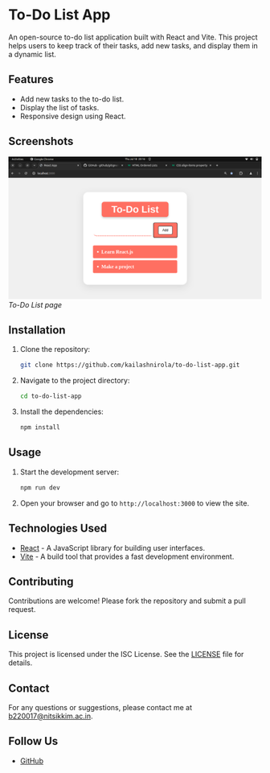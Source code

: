 # To-Do List App

An open-source to-do list application built with React and Vite. This project helps users to keep track of their tasks, add new tasks, and display them in a dynamic list.

## Features

- Add new tasks to the to-do list.
- Display the list of tasks.
- Responsive design using React.

## Screenshots

![Screenshot](public/index.png) 
_To-Do List page_

## Installation

1. Clone the repository:
    ```sh
    git clone https://github.com/kailashnirola/to-do-list-app.git
    ```
2. Navigate to the project directory:
    ```sh
    cd to-do-list-app
    ```

3. Install the dependencies:
    ```sh
    npm install
    ```

## Usage

1. Start the development server:
    ```sh
    npm run dev
    ```

2. Open your browser and go to `http://localhost:3000` to view the site.

## Technologies Used

- [React](https://reactjs.org/) - A JavaScript library for building user interfaces.
- [Vite](https://vitejs.dev/) - A build tool that provides a fast development environment.

## Contributing

Contributions are welcome! Please fork the repository and submit a pull request.

## License

This project is licensed under the ISC License. See the [LICENSE](LICENSE) file for details.

## Contact

For any questions or suggestions, please contact me at [b220017@nitsikkim.ac.in](mailto:b220017@nitsikkim.ac.in).

## Follow Us

- [GitHub](https://github.com/kailashnirola/to-do-list-app)
